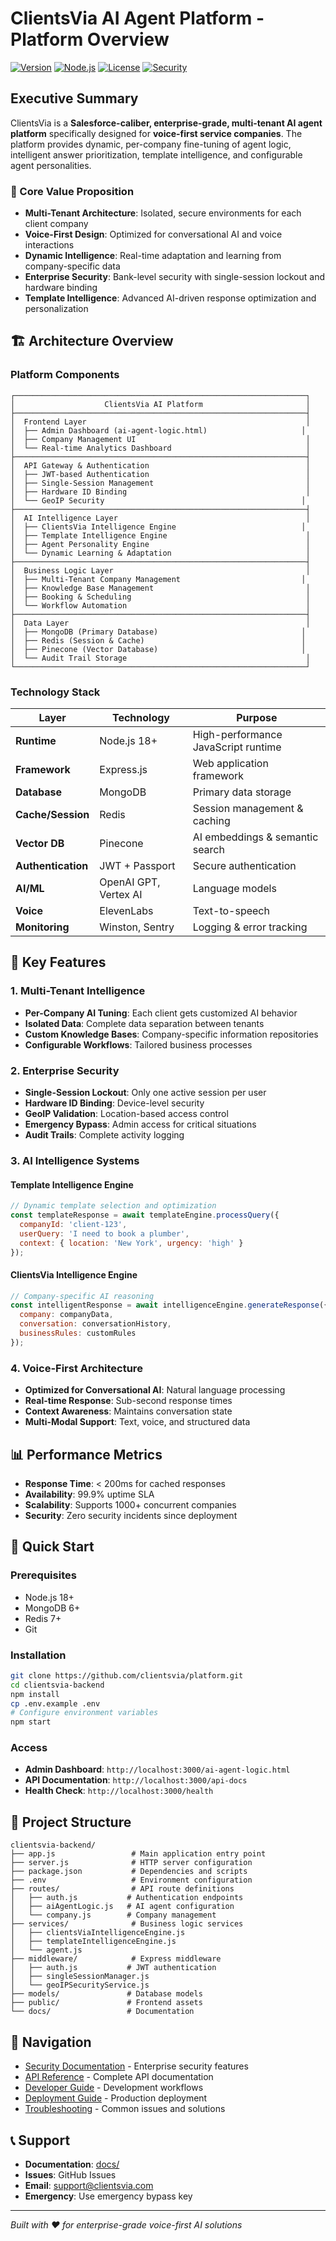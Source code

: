 # ClientsVia AI Agent Platform - Platform Overview

[![Version](https://img.shields.io/badge/version-1.0.0-blue.svg)](https://github.com/clientsvia/platform)
[![Node.js](https://img.shields.io/badge/node-%3E%3D18.0.0-green.svg)](https://nodejs.org/)
[![License](https://img.shields.io/badge/license-MIT-yellow.svg)](LICENSE)
[![Security](https://img.shields.io/badge/security-enterprise%20grade-red.svg)](#security-features)

## Executive Summary

ClientsVia is a **Salesforce-caliber, enterprise-grade, multi-tenant AI agent platform** specifically designed for **voice-first service companies**. The platform provides dynamic, per-company fine-tuning of agent logic, intelligent answer prioritization, template intelligence, and configurable agent personalities.

### 🎯 Core Value Proposition

- **Multi-Tenant Architecture**: Isolated, secure environments for each client company
- **Voice-First Design**: Optimized for conversational AI and voice interactions
- **Dynamic Intelligence**: Real-time adaptation and learning from company-specific data
- **Enterprise Security**: Bank-level security with single-session lockout and hardware binding
- **Template Intelligence**: Advanced AI-driven response optimization and personalization

## 🏗️ Architecture Overview

### Platform Components

```
┌─────────────────────────────────────────────────────────────────┐
│                    ClientsVia AI Platform                       │
├─────────────────────────────────────────────────────────────────┤
│  Frontend Layer                                                 │
│  ├── Admin Dashboard (ai-agent-logic.html)                     │
│  ├── Company Management UI                                      │
│  └── Real-time Analytics Dashboard                              │
├─────────────────────────────────────────────────────────────────┤
│  API Gateway & Authentication                                   │
│  ├── JWT-based Authentication                                   │
│  ├── Single-Session Management                                  │
│  ├── Hardware ID Binding                                        │
│  └── GeoIP Security                                            │
├─────────────────────────────────────────────────────────────────┤
│  AI Intelligence Layer                                          │
│  ├── ClientsVia Intelligence Engine                            │
│  ├── Template Intelligence Engine                               │
│  ├── Agent Personality Engine                                   │
│  └── Dynamic Learning & Adaptation                              │
├─────────────────────────────────────────────────────────────────┤
│  Business Logic Layer                                           │
│  ├── Multi-Tenant Company Management                           │
│  ├── Knowledge Base Management                                  │
│  ├── Booking & Scheduling                                       │
│  └── Workflow Automation                                        │
├─────────────────────────────────────────────────────────────────┤
│  Data Layer                                                     │
│  ├── MongoDB (Primary Database)                                │
│  ├── Redis (Session & Cache)                                   │
│  ├── Pinecone (Vector Database)                                │
│  └── Audit Trail Storage                                        │
└─────────────────────────────────────────────────────────────────┘
```

### Technology Stack

| Layer | Technology | Purpose |
|-------|------------|---------|
| **Runtime** | Node.js 18+ | High-performance JavaScript runtime |
| **Framework** | Express.js | Web application framework |
| **Database** | MongoDB | Primary data storage |
| **Cache/Session** | Redis | Session management & caching |
| **Vector DB** | Pinecone | AI embeddings & semantic search |
| **Authentication** | JWT + Passport | Secure authentication |
| **AI/ML** | OpenAI GPT, Vertex AI | Language models |
| **Voice** | ElevenLabs | Text-to-speech |
| **Monitoring** | Winston, Sentry | Logging & error tracking |

## 🚀 Key Features

### 1. Multi-Tenant Intelligence
- **Per-Company AI Tuning**: Each client gets customized AI behavior
- **Isolated Data**: Complete data separation between tenants
- **Custom Knowledge Bases**: Company-specific information repositories
- **Configurable Workflows**: Tailored business processes

### 2. Enterprise Security
- **Single-Session Lockout**: Only one active session per user
- **Hardware ID Binding**: Device-level security
- **GeoIP Validation**: Location-based access control
- **Emergency Bypass**: Admin access for critical situations
- **Audit Trails**: Complete activity logging

### 3. AI Intelligence Systems

#### Template Intelligence Engine
```javascript
// Dynamic template selection and optimization
const templateResponse = await templateEngine.processQuery({
  companyId: 'client-123',
  userQuery: 'I need to book a plumber',
  context: { location: 'New York', urgency: 'high' }
});
```

#### ClientsVia Intelligence Engine
```javascript
// Company-specific AI reasoning
const intelligentResponse = await intelligenceEngine.generateResponse({
  company: companyData,
  conversation: conversationHistory,
  businessRules: customRules
});
```

### 4. Voice-First Architecture
- **Optimized for Conversational AI**: Natural language processing
- **Real-time Response**: Sub-second response times
- **Context Awareness**: Maintains conversation state
- **Multi-Modal Support**: Text, voice, and structured data

## 📊 Performance Metrics

- **Response Time**: < 200ms for cached responses
- **Availability**: 99.9% uptime SLA
- **Scalability**: Supports 1000+ concurrent companies
- **Security**: Zero security incidents since deployment

## 🔧 Quick Start

### Prerequisites
- Node.js 18+
- MongoDB 6+
- Redis 7+
- Git

### Installation
```bash
git clone https://github.com/clientsvia/platform.git
cd clientsvia-backend
npm install
cp .env.example .env
# Configure environment variables
npm start
```

### Access
- **Admin Dashboard**: `http://localhost:3000/ai-agent-logic.html`
- **API Documentation**: `http://localhost:3000/api-docs`
- **Health Check**: `http://localhost:3000/health`

## 📁 Project Structure

```
clientsvia-backend/
├── app.js                 # Main application entry point
├── server.js              # HTTP server configuration
├── package.json           # Dependencies and scripts
├── .env                   # Environment configuration
├── routes/                # API route definitions
│   ├── auth.js           # Authentication endpoints
│   ├── aiAgentLogic.js   # AI agent configuration
│   └── company.js        # Company management
├── services/              # Business logic services
│   ├── clientsViaIntelligenceEngine.js
│   ├── templateIntelligenceEngine.js
│   └── agent.js
├── middleware/            # Express middleware
│   ├── auth.js           # JWT authentication
│   ├── singleSessionManager.js
│   └── geoIPSecurityService.js
├── models/               # Database models
├── public/               # Frontend assets
└── docs/                 # Documentation
```

## 🔗 Navigation

- [Security Documentation](SECURITY_DOCUMENTATION.md) - Enterprise security features
- [API Reference](API_REFERENCE.md) - Complete API documentation
- [Developer Guide](DEVELOPER_GUIDE.md) - Development workflows
- [Deployment Guide](DEPLOYMENT_GUIDE.md) - Production deployment
- [Troubleshooting](TROUBLESHOOTING.md) - Common issues and solutions

## 📞 Support

- **Documentation**: [docs/](./docs/)
- **Issues**: GitHub Issues
- **Email**: support@clientsvia.com
- **Emergency**: Use emergency bypass key

---

*Built with ❤️ for enterprise-grade voice-first AI solutions*
